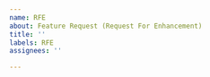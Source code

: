 ```yaml
---
name: RFE
about: Feature Request (Request For Enhancement)
title: ''
labels: RFE
assignees: ''

---
```

